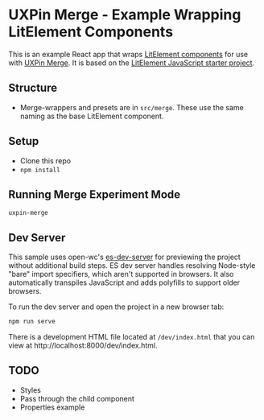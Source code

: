# UXPin Merge - Example Wrapping LitElement Components

This is an example React app that wraps [LitElement components](https://lit-element.polymer-project.org/) for use with [UXPin Merge](uxpin.com/merge). It is based on the [LitElement JavaScript starter project](https://github.com/PolymerLabs/lit-element-starter-js).

## Structure

* Merge-wrappers and presets are in `src/merge`. These use the same naming as the base LitElement component.

## Setup

* Clone this repo
* `npm install`

## Running Merge Experiment Mode

```
uxpin-merge
```

## Dev Server

This sample uses open-wc's [es-dev-server](https://github.com/open-wc/open-wc/tree/master/packages/es-dev-server) for previewing the project without additional build steps. ES dev server handles resolving Node-style "bare" import specifiers, which aren't supported in browsers. It also automatically transpiles JavaScript and adds polyfills to support older browsers.

To run the dev server and open the project in a new browser tab:

```bash
npm run serve
```

There is a development HTML file located at `/dev/index.html` that you can view at http://localhost:8000/dev/index.html.

## TODO

* Styles
* Pass through the child component
* Properties example
